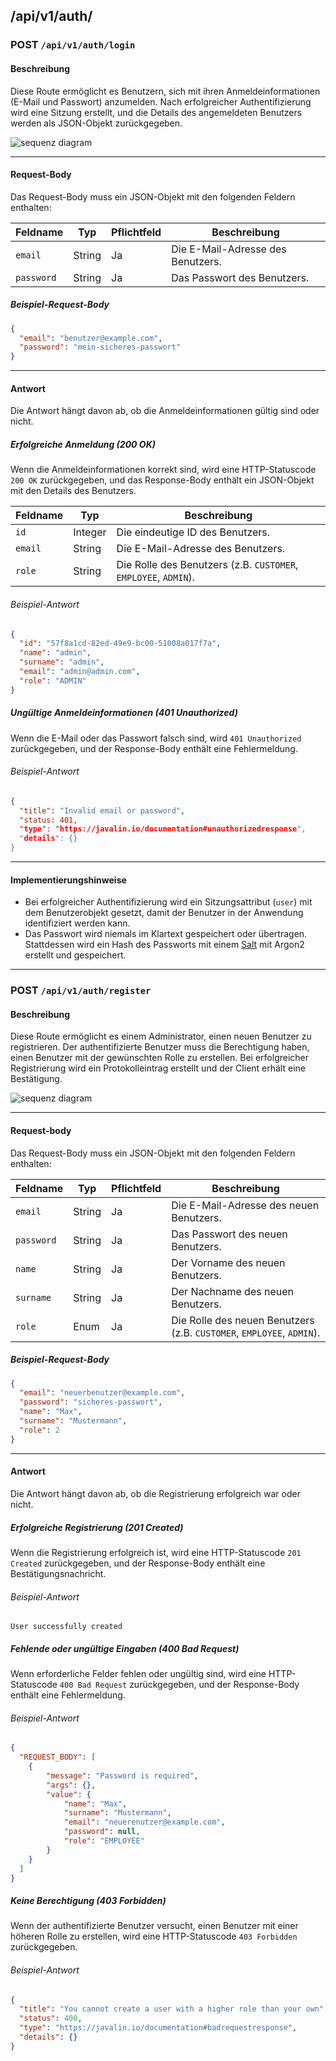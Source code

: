 ## /api/v1/auth/

### POST `/api/v1/auth/login`

#### Beschreibung
Diese Route ermöglicht es Benutzern, sich mit ihren Anmeldeinformationen (E-Mail und Passwort) anzumelden. Nach erfolgreicher Authentifizierung wird eine Sitzung erstellt, und die Details des angemeldeten Benutzers werden als JSON-Objekt zurückgegeben.

![sequenz diagram](../../../images/uml/backend/sequences/login.svg)

---

#### Request-Body
Das Request-Body muss ein JSON-Objekt mit den folgenden Feldern enthalten:

| Feldname   | Typ     | Pflichtfeld | Beschreibung                                                                 |
|------------|---------|-------------|-----------------------------------------------------------------------------|
| `email`    | String  | Ja          | Die E-Mail-Adresse des Benutzers.                                           |
| `password` | String  | Ja          | Das Passwort des Benutzers.                                                 |

##### Beispiel-Request-Body
```json
{
  "email": "benutzer@example.com",
  "password": "mein-sicheres-passwort"
}
```

---

#### Antwort
Die Antwort hängt davon ab, ob die Anmeldeinformationen gültig sind oder nicht.


##### Erfolgreiche Anmeldung (200 OK)
Wenn die Anmeldeinformationen korrekt sind, wird eine HTTP-Statuscode `200 OK` zurückgegeben, und das Response-Body enthält ein JSON-Objekt mit den Details des Benutzers.

| Feldname      | Typ     | Beschreibung                                                                 |
|---------------|---------|-----------------------------------------------------------------------------|
| `id`          | Integer | Die eindeutige ID des Benutzers.                                             |
| `email`       | String  | Die E-Mail-Adresse des Benutzers.                                           |
| `role`        | String  | Die Rolle des Benutzers (z.B. `CUSTOMER`, `EMPLOYEE`, `ADMIN`).             |

###### Beispiel-Antwort
```json
{
  "id": "57f8a1cd-82ed-49e9-bc00-51008a017f7a",
  "name": "admin",
  "surname": "admin",
  "email": "admin@admin.com",
  "role": "ADMIN"
}
```

##### Ungültige Anmeldeinformationen (401 Unauthorized)
Wenn die E-Mail oder das Passwort falsch sind, wird `401 Unauthorized` zurückgegeben, und der Response-Body enthält eine Fehlermeldung.

###### Beispiel-Antwort
```json
{
  "title": "Invalid email or password",
  "status: 401,
  "type": "https://javalin.io/documentation#unauthorizedresponse",
  "details": {}
}
```

---

#### Implementierungshinweise
- Bei erfolgreicher Authentifizierung wird ein Sitzungsattribut (`user`) mit dem Benutzerobjekt gesetzt, damit der Benutzer in der Anwendung identifiziert werden kann.
- Das Passwort wird niemals im Klartext gespeichert oder übertragen. Stattdessen wird ein Hash des Passworts mit einem [Salt](https://en.wikipedia.org/wiki/Salt_(cryptography)) mit Argon2 erstellt und gespeichert.

---

### POST `/api/v1/auth/register`

#### Beschreibung
Diese Route ermöglicht es einem Administrator, einen neuen Benutzer zu registrieren. Der authentifizierte Benutzer muss die Berechtigung haben, einen Benutzer mit der gewünschten Rolle zu erstellen. Bei erfolgreicher Registrierung wird ein Protokolleintrag erstellt und der Client erhält eine Bestätigung.

![sequenz diagram](../../../images/uml/backend/sequences/register.svg)

---

#### Request-body
Das Request-Body muss ein JSON-Objekt mit den folgenden Feldern enthalten:

| Feldname   | Typ     | Pflichtfeld | Beschreibung                                                                 |
|------------|---------|-------------|-----------------------------------------------------------------------------|
| `email`    | String  | Ja          | Die E-Mail-Adresse des neuen Benutzers.                                     |
| `password` | String  | Ja          | Das Passwort des neuen Benutzers.                                           |
| `name`     | String  | Ja          | Der Vorname des neuen Benutzers.                                            |
| `surname`  | String  | Ja          | Der Nachname des neuen Benutzers.                                           |
| `role`     | Enum    | Ja          | Die Rolle des neuen Benutzers (z.B. `CUSTOMER`, `EMPLOYEE`, `ADMIN`).       |

##### Beispiel-Request-Body
```json
{
  "email": "neuerbenutzer@example.com",
  "password": "sicheres-passwort",
  "name": "Max",
  "surname": "Mustermann",
  "role": 2
}
```

---

#### Antwort
Die Antwort hängt davon ab, ob die Registrierung erfolgreich war oder nicht.

##### Erfolgreiche Registrierung (201 Created)
Wenn die Registrierung erfolgreich ist, wird eine HTTP-Statuscode `201 Created` zurückgegeben, und der Response-Body enthält eine Bestätigungsnachricht.

###### Beispiel-Antwort
```
User successfully created
```

##### Fehlende oder ungültige Eingaben (400 Bad Request)
Wenn erforderliche Felder fehlen oder ungültig sind, wird eine HTTP-Statuscode `400 Bad Request` zurückgegeben, und der Response-Body enthält eine Fehlermeldung.

###### Beispiel-Antwort
```json
{
  "REQUEST_BODY": [
    {
        "message": "Password is required",
        "args": {},
        "value": {
            "name": "Max",
            "surname": "Mustermann",
            "email": "neuerenutzer@example.com",
            "password": null,
            "role": "EMPLOYEE"
        }
    }
  ]
}
```

##### Keine Berechtigung (403 Forbidden)
Wenn der authentifizierte Benutzer versucht, einen Benutzer mit einer höheren Rolle zu erstellen, wird eine HTTP-Statuscode `403 Forbidden` zurückgegeben.

###### Beispiel-Antwort
```json
{
  "title": "You cannot create a user with a higher role than your own",
  "status": 400,
  "type": "https://javalin.io/documentation#badrequestresponse",
  "details": {}
}
```